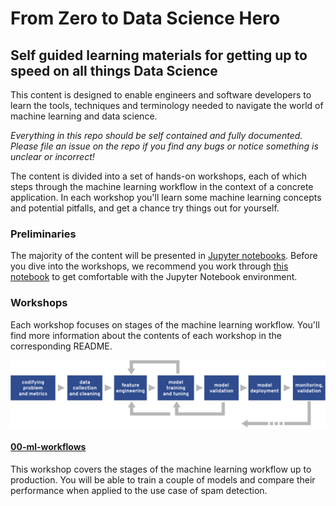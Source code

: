 # From Zero to Data Science Hero
## Self guided learning materials for getting up to speed on all things Data Science


This content is designed to enable engineers and software developers to learn the tools, techniques and terminology needed to navigate the world of machine learning and data science. 

_Everything in this repo should be self contained and fully documented. Please file an issue on the repo if you find any bugs or notice something is unclear or incorrect!_ 

The content is divided into a set of hands-on workshops, each of which steps through the machine learning workflow in the context of a concrete application. In each workshop you'll learn some machine learning concepts and potential pitfalls, and get a chance try things out for yourself.

### Preliminaries

The majority of the content will be presented in [Jupyter notebooks](https://jupyter-notebook.readthedocs.io/en/stable/). Before you dive into the workshops, we recommend you work through [this notebook](00-jupyter-notebooks.ipynb) to get comfortable with the Jupyter Notebook environment. 

### Workshops


Each workshop focuses on stages of the machine learning workflow. You'll find more information about the contents of each workshop in the corresponding README. 

![The Machine Learning Workflow](Images/workflow.png)


#### [00-ml-workflows](00-ml-workflows)

This workshop covers the stages of the machine learning workflow up to production. You will be able to train a couple of models and compare their performance when applied to the use case of spam detection. 



<!--
The content in this repo is divided into five sections: 

### 00-Preliminaries 
This section covers introductory topics, tools and techniques which underpins the content in future sections. After completing this section you will know: 

- how to use Python within interactive Jupyter notebooks, 
- the 7 stages of the machine learning workflow,
- some basic data science and machine learning concepts, and
- how to evaluate the performance of a machine learning model. 

### 01-Data Engineering and Data Cleaning

Data engineering and data cleaning is often overlooked in machine learning workshops, bootcamps and tutorials because it can be extremely time consuming and resource heavy. However, it is of vital importance and can have huge impacts on the success of any future stages of the workflow. This section will cover:

- some useful introductory data engineering concepts, such as aggregation, pivots and joins, 
- methodologies and tools for scaling out data engineering, with a focus on Apache Spark, 
-  techniques for dealing with streaming data, with a focus on scalable methods. 

### 02-Feature Extraction 

In this section you will see how to transform cleaned data into feature vectors, which can be passed into a machine learning model. You'll learn some feature extraction techniques which can be applied to natural language data, as well as numeric data, and learn some tips to help you select informative features. 


### 03-Modelling

This section covers: 

- general considerations when training a machine learning model, 
- 5+ machine learning models, and how to train them and use them to make predictions.

### 04-Production Concerns

Once your machine learning model is running in production there are tonnes of additional concerns you must think about. In this section we cover the most common concerns we've seen, and show you some ways to monitor and prevent these from happening. You'll learn about: 

- reproducibility concerns,
- model serving methods, 
- model monitoring techniques,
- using pre-trained models. 

-->